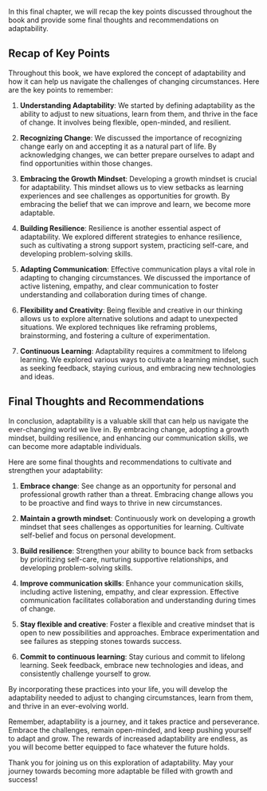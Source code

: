 
In this final chapter, we will recap the key points discussed throughout the book and provide some final thoughts and recommendations on adaptability.

Recap of Key Points
-------------------

Throughout this book, we have explored the concept of adaptability and how it can help us navigate the challenges of changing circumstances. Here are the key points to remember:

1. **Understanding Adaptability**: We started by defining adaptability as the ability to adjust to new situations, learn from them, and thrive in the face of change. It involves being flexible, open-minded, and resilient.

2. **Recognizing Change**: We discussed the importance of recognizing change early on and accepting it as a natural part of life. By acknowledging changes, we can better prepare ourselves to adapt and find opportunities within those changes.

3. **Embracing the Growth Mindset**: Developing a growth mindset is crucial for adaptability. This mindset allows us to view setbacks as learning experiences and see challenges as opportunities for growth. By embracing the belief that we can improve and learn, we become more adaptable.

4. **Building Resilience**: Resilience is another essential aspect of adaptability. We explored different strategies to enhance resilience, such as cultivating a strong support system, practicing self-care, and developing problem-solving skills.

5. **Adapting Communication**: Effective communication plays a vital role in adapting to changing circumstances. We discussed the importance of active listening, empathy, and clear communication to foster understanding and collaboration during times of change.

6. **Flexibility and Creativity**: Being flexible and creative in our thinking allows us to explore alternative solutions and adapt to unexpected situations. We explored techniques like reframing problems, brainstorming, and fostering a culture of experimentation.

7. **Continuous Learning**: Adaptability requires a commitment to lifelong learning. We explored various ways to cultivate a learning mindset, such as seeking feedback, staying curious, and embracing new technologies and ideas.

Final Thoughts and Recommendations
----------------------------------

In conclusion, adaptability is a valuable skill that can help us navigate the ever-changing world we live in. By embracing change, adopting a growth mindset, building resilience, and enhancing our communication skills, we can become more adaptable individuals.

Here are some final thoughts and recommendations to cultivate and strengthen your adaptability:

1. **Embrace change**: See change as an opportunity for personal and professional growth rather than a threat. Embracing change allows you to be proactive and find ways to thrive in new circumstances.

2. **Maintain a growth mindset**: Continuously work on developing a growth mindset that sees challenges as opportunities for learning. Cultivate self-belief and focus on personal development.

3. **Build resilience**: Strengthen your ability to bounce back from setbacks by prioritizing self-care, nurturing supportive relationships, and developing problem-solving skills.

4. **Improve communication skills**: Enhance your communication skills, including active listening, empathy, and clear expression. Effective communication facilitates collaboration and understanding during times of change.

5. **Stay flexible and creative**: Foster a flexible and creative mindset that is open to new possibilities and approaches. Embrace experimentation and see failures as stepping stones towards success.

6. **Commit to continuous learning**: Stay curious and commit to lifelong learning. Seek feedback, embrace new technologies and ideas, and consistently challenge yourself to grow.

By incorporating these practices into your life, you will develop the adaptability needed to adjust to changing circumstances, learn from them, and thrive in an ever-evolving world.

Remember, adaptability is a journey, and it takes practice and perseverance. Embrace the challenges, remain open-minded, and keep pushing yourself to adapt and grow. The rewards of increased adaptability are endless, as you will become better equipped to face whatever the future holds.

Thank you for joining us on this exploration of adaptability. May your journey towards becoming more adaptable be filled with growth and success!